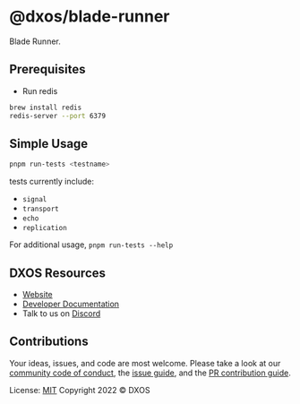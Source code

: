 
# @dxos/blade-runner

Blade Runner.

## Prerequisites

- Run redis

```bash
brew install redis
redis-server --port 6379
```

## Simple Usage
```bash
pnpm run-tests <testname>
```

tests currently include:

* `signal`
* `transport`
* `echo`
* `replication`

For additional usage, `pnpm run-tests --help`

## DXOS Resources

- [Website](https://dxos.org)
- [Developer Documentation](https://docs.dxos.org)
- Talk to us on [Discord](https://discord.gg/eXVfryv3sW)

## Contributions

Your ideas, issues, and code are most welcome. Please take a look at our [community code of conduct](https://github.com/dxos/dxos/blob/main/CODE_OF_CONDUCT.md), the [issue guide](https://github.com/dxos/dxos/blob/main/CONTRIBUTING.md#submitting-issues), and the [PR contribution guide](https://github.com/dxos/dxos/blob/main/CONTRIBUTING.md#submitting-prs).

License: [MIT](./LICENSE) Copyright 2022 © DXOS
